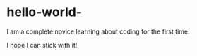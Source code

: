 # hello-world-

I am a complete novice learning about coding for the first time.

I hope I can stick with it!
